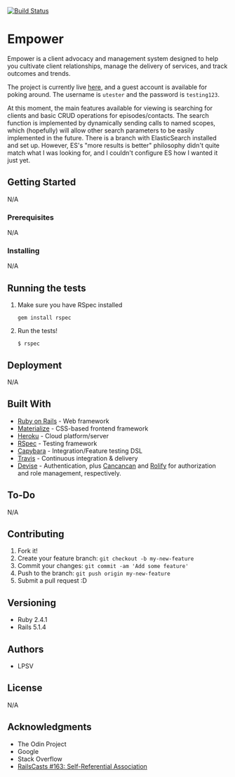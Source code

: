 [![Build Status](https://travis-ci.org/leosoaivan/empower.svg?branch=master)](https://travis-ci.org/leosoaivan/empower)

# Empower
Empower is a client advocacy and management system designed to help you cultivate client relationships, manage the delivery of services, and track outcomes and trends.

The project is currently live [here](https://floating-tor-80170.herokuapp.com/clients), and a guest account is available for poking around. The username is `utester` and the password is `testing123`.

At this moment, the main features available for viewing is searching for clients and basic CRUD operations for episodes/contacts. The search function is implemented by dynamically sending calls to named scopes, which (hopefully) will allow other search parameters to be easily implemented in the future. There is a branch with ElasticSearch installed and set up. However, ES's "more results is better" philosophy didn't quite match what I was looking for, and I couldn't configure ES how I wanted it just yet.

## Getting Started
N/A

### Prerequisites
N/A

### Installing
N/A

## Running the tests
1. Make sure you have RSpec installed

    `gem install rspec`

2. Run the tests!

    `$ rspec`

## Deployment
N/A

## Built With
* [Ruby on Rails](http://rubyonrails.org/) - Web framework
* [Materialize](https://materializecss.com/) - CSS-based frontend framework
* [Heroku](https://www.heroku.com/home) - Cloud platform/server
* [RSpec](http://rspec.info/) - Testing framework
* [Capybara](https://github.com/teamcapybara/capybara) - Integration/Feature testing DSL
* [Travis](https://travis-ci.org) - Continuous integration & delivery
* [Devise](https://github.com/plataformatec/devise) - Authentication, plus [Cancancan](https://github.com/CanCanCommunity/cancancan) and [Rolify](https://github.com/RolifyCommunity/rolify) for authorization and role management, respectively. 

## To-Do
N/A

## Contributing
1. Fork it!
2. Create your feature branch: `git checkout -b my-new-feature`
3. Commit your changes: `git commit -am 'Add some feature'`
4. Push to the branch: `git push origin my-new-feature`
5. Submit a pull request :D

## Versioning
* Ruby 2.4.1
* Rails 5.1.4

## Authors
* LPSV

## License
N/A

## Acknowledgments
* The Odin Project
* Google
* Stack Overflow
* [RailsCasts #163: Self-Referential Association](http://railscasts.com/episodes/163-self-referential-association)

